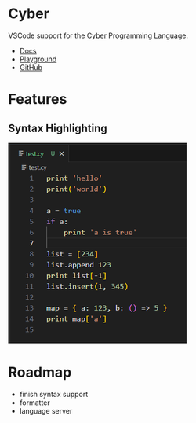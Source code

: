 # Cyber 

VSCode support for the [Cyber](https://cyberscript.dev/) Programming Language.

- [Docs](https://fubark.github.io/cyber/)
- [Playground](https://cyberscript.dev/play.html)
- [GitHub](https://github.com/fubark/cyber)

# Features

## Syntax Highlighting
![Basic syntax highlighting](img/highlighting.png)



# Roadmap

- finish syntax support
- formatter
- language server